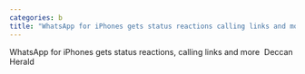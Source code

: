 ```yaml
---
categories: b
title: "WhatsApp for iPhones gets status reactions calling links and more  Deccan Herald"
---
```

WhatsApp for iPhones gets status reactions, calling links and more&nbsp;&nbsp;Deccan Herald